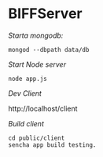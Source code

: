 BIFFServer
==========

*Starta mongodb:*

    mongod --dbpath data/db

*Start Node server*

    node app.js

*Dev Client*

http://localhost/client

*Build client*

    cd public/client
    sencha app build testing.

